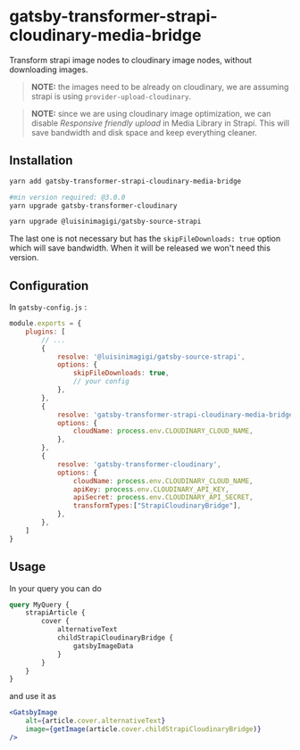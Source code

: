 # gatsby-transformer-strapi-cloudinary-media-bridge

Transform strapi image nodes to cloudinary image nodes, without downloading images.

> __NOTE:__ the images need to be already on cloudinary, we are assuming strapi is using `provider-upload-cloudinary`.

> __NOTE:__ since we are using cloudinary image optimization, we can disable _Responsive friendly upload_ in Media Library in Strapi. This will save bandwidth and disk space and keep everything cleaner.

## Installation

```sh
yarn add gatsby-transformer-strapi-cloudinary-media-bridge

#min version required: @3.0.0
yarn upgrade gatsby-transformer-cloudinary

yarn upgrade @luisinimagigi/gatsby-source-strapi
```

The last one is not necessary but has the `skipFileDownloads: true` option which will save bandwidth.
When it will be released we won't need this version.


## Configuration

In `gatsby-config.js` :


```js
module.exports = {
	plugins: [
		// ...
		{
			resolve: '@luisinimagigi/gatsby-source-strapi',
			options: {
				skipFileDownloads: true,
				// your config
			},
		},
		{
			resolve: 'gatsby-transformer-strapi-cloudinary-media-bridge',
			options: {
				cloudName: process.env.CLOUDINARY_CLOUD_NAME,
			},
		},
		{
			resolve: 'gatsby-transformer-cloudinary',
			options: {
				cloudName: process.env.CLOUDINARY_CLOUD_NAME,
				apiKey: process.env.CLOUDINARY_API_KEY,
				apiSecret: process.env.CLOUDINARY_API_SECRET,
				transformTypes:["StrapiCloudinaryBridge"],
			},
		},
	]
}
```

## Usage

In your query you can do

```graphql
query MyQuery {
	strapiArticle {
		cover {
			alternativeText
			childStrapiCloudinaryBridge {
				gatsbyImageData
			}
		}
	}
}
```

and use it as

```jsx
<GatsbyImage
	alt={article.cover.alternativeText}
	image={getImage(article.cover.childStrapiCloudinaryBridge)}
/>
```
